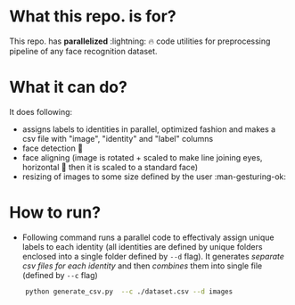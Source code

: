 # What this repo. is for?

This repo. has **parallelized** :lightning: :fire: code utilities for preprocessing pipeline of any face recognition dataset.


# What it can do?

It does following:

 - assigns labels to identities in parallel, optimized fashion and makes a csv file with "image", "identity" and "label" columns    
 - face detection :panda_face:
 - face aligning (image is rotated + scaled to make line joining eyes, horizontal :traffic_light: then it is scaled to a standard face)
 - resizing of images to some size defined by the user :man-gesturing-ok:


# How to run?

 - Following command runs a parallel code to effectivaly assign unique labels to each identity (all identities are defined by unique folders enclosed into a single folder defined by `--d` flag). It generates *separate csv files for each identity* and then *combines* them into single file (defined by `--c` flag)

```bash
    python generate_csv.py  --c ./dataset.csv --d images
```
